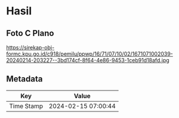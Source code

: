 # Hasil

## Foto C Plano

https://sirekap-obj-formc.kpu.go.id/c918/pemilu/ppwp/16/71/07/10/02/1671071002039-20240214-203227--3bd174cf-8f64-4e86-9453-1ceb91d18afd.jpg


## Metadata

| Key        | Value               |
| ---------- | ------------------- |
| Time Stamp | 2024-02-15 07:00:44 |



